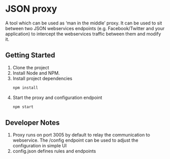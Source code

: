 # JSON proxy

A tool which can be used as ‘man in the middle’ proxy. It can be used to sit between two JSON webservices endpoints (e.g. Facebook/Twitter and your application) to intercept the webservices traffic between them and modify it.

## Getting Started
1. Clone the project
1. Install Node and NPM.
1. Install project dependencies
    ```bash
    npm install
    ```
1. Start the proxy and configuration endpoint
    ```bash
    npm start
    ```

## Developer Notes
1. Proxy runs on port 3005 by default to relay the communication to webservice. The /config endpoint can be used to adjust the configuration in simple UI
1. config.json defines rules and endpoints

